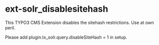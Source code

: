 # ext-solr_disablesitehash
This TYPO3 CMS Extension disables the sitehash restrictions. Use at own peril.

Please add plugin.tx_solr.query.disableSiteHash = 1 in setup. 



